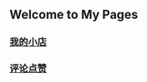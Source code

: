 ## Welcome to My Pages




### [我的小店](https://github.com/Youngzhuzhu/site/myshop/index.html)


### [评论点赞](https://github.com/Youngzhuzhu/site/moments/index.html)
